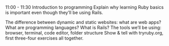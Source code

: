 11:00 - 11:30 Introduction to programming
  Explain why learning Ruby basics is important even though they’ll be using Rails.

  The difference between dynamic and static websites: what are web apps?
  What are programming languages? What is Rails?
  The tools we’ll be using: browser, terminal, code editor, folder structure
  Show & tell with tryruby.org, first three-four exercises all together.
